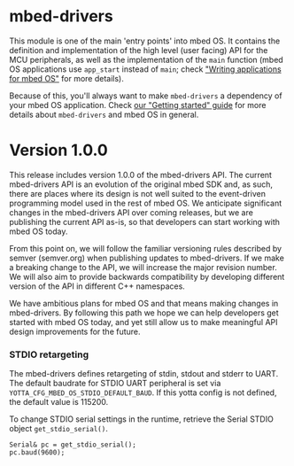 
# mbed-drivers

This module is one of the main 'entry points' into mbed OS. It contains the definition and implementation of the
high level (user facing) API for the MCU peripherals, as well as the implementation of the `main` function
(mbed OS applications use `app_start` instead of `main`; check ["Writing applications for mbed OS"](https://os.mbed.com/docs/v5.8/reference/configuration.html) for more details).

Because of this, you'll always want to make `mbed-drivers` a dependency of your mbed OS application. Check
[our "Getting started" guide](https://docs.mbed.com/docs/getting-started-mbed-os/) for more details about `mbed-drivers`
and mbed OS in general.

# Version 1.0.0
This release includes version 1.0.0 of the mbed-drivers API. The current mbed-drivers API is an evolution of the original mbed SDK and, as such, there are places where its design is not well suited to the event-driven programming model used in the rest of mbed OS. We anticipate significant changes in the mbed-drivers API over coming releases, but we are publishing the current API as-is, so that developers can start working with mbed OS today.

From this point on, we will follow the familiar versioning rules described by semver (semver.org) when publishing updates to mbed-drivers. If we make a breaking change to the API, we will increase the major revision number. We will also aim to provide backwards compatibility by developing different version of the API in different C++ namespaces.

We have ambitious plans for mbed OS and that means making changes in mbed-drivers. By following this path we hope we can help developers get started with mbed OS today, and yet still allow us to make meaningful API design improvements for the future.

### STDIO retargeting

The mbed-drivers defines retargeting of stdin, stdout and stderr to UART. The default baudrate for STDIO UART peripheral is set via ```YOTTA_CFG_MBED_OS_STDIO_DEFAULT_BAUD```. If this yotta config is not defined, the default value is 115200.

To change STDIO serial settings in the runtime, retrieve the Serial STDIO object ```get_stdio_serial()```.

```
Serial& pc = get_stdio_serial();
pc.baud(9600);
```
